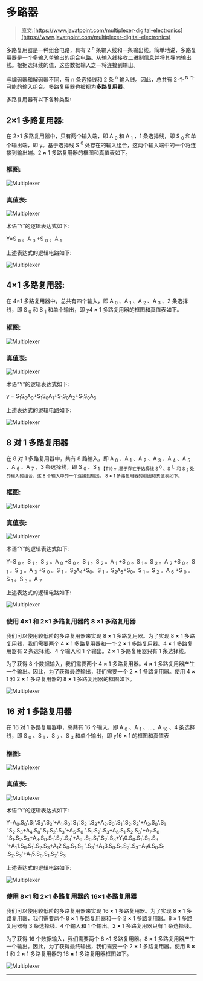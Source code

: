 # 多路器

> 原文:[https://www.javatpoint.com/multiplexer-digital-electronics](https://www.javatpoint.com/multiplexer-digital-electronics)

多路复用器是一种组合电路，具有 2 <sup>n</sup> 条输入线和一条输出线。简单地说，多路复用器是一个多输入单输出的组合电路。从输入线接收二进制信息并将其导向输出线。根据选择线的值，这些数据输入之一将连接到输出。

与编码器和解码器不同，有 n 条选择线和 2 条 <sup>n</sup> 输入线。因此，总共有 2 个 <sup>N 个</sup>可能的输入组合。多路复用器也被视为**多路复用器**。

多路复用器有以下各种类型:

## 2×1 多路复用器:

在 2×1 多路复用器中，只有两个输入端，即 A <sub>0</sub> 和 A <sub>1</sub> ，1 条选择线，即 S <sub>0</sub> 和单个输出端，即 y。基于选择线 S <sup>0</sup> 处存在的输入组合，这两个输入端中的一个将连接到输出端。2 **×** 1 多路复用器的框图和真值表如下。

### 框图:

![Multiplexer](../Images/0ef06a560aba8a08425dae775ed2a978.png)

### 真值表:

![Multiplexer](../Images/abed1583acd5596ae1a41041bfd6f417.png)

术语“Y”的逻辑表达式如下:

Y=S <sub>0</sub> 。A <sub>0</sub> +S <sub>0</sub> 。A <sub>1</sub>

上述表达式的逻辑电路如下:

![Multiplexer](../Images/b06b6d45729b27e0e4ca19e89f75e628.png)

## 4×1 多路复用器:

在 4×1 多路复用器中，总共有四个输入，即 A <sub>0</sub> 、A <sub>1</sub> 、A <sub>2</sub> 、A <sub>3</sub> 、2 条选择线，即 S <sub>0</sub> 和 S <sub>1</sub> 和单个输出，即 y4 **×** 1 多路复用器的框图和真值表如下。

### 框图:

![Multiplexer](../Images/a3b99ccdc7b69ea46f1bb94af5591639.png)

### 真值表:

![Multiplexer](../Images/66b0f0b822d4e3620e07c38f288c9ef2.png)

术语“Y”的逻辑表达式如下:

y = S<sub>1</sub>S<sub>0</sub>A<sub>0</sub>+S<sub>1</sub>S<sub>0</sub>A<sub>1</sub>+S<sub>1</sub>S<sub>0</sub>A<sub>2</sub>+S<sub>1</sub>S<sub>0</sub>A<sub>3</sub>

上述表达式的逻辑电路如下:

![Multiplexer](../Images/6b4d4fbdb548d8790563efa4a4149877.png)

## 8 对 1 多路复用器

在 8 对 1 多路复用器中，共有 8 路输入，即 A <sub>0</sub> 、A <sub>1</sub> 、A <sub>2</sub> 、A <sub>3</sub> 、A <sub>4</sub> 、A <sub>5</sub> 、A <sub>6</sub> 、A <sub>7</sub> ，3 条选择线，即 S <sub>0</sub> 、S <sub>1 【T19 y .基于存在于选择线 S <sup>0</sup> 、S <sup>1、</sup>和 S <sub>2</sub> 处的输入的组合，这 8 个输入中的一个连接到输出。 8 **×** 1 多路复用器的框图和真值表如下。</sub>

### 框图:

![Multiplexer](../Images/59a311534f8937a5d3443a7039e5e0c3.png)

### 真值表:

![Multiplexer](../Images/21bb081621d343bf8659f70c4f34f309.png)

术语“Y”的逻辑表达式如下:

Y=S <sub>0</sub> 。S <sub>1</sub> 。S <sub>2</sub> 。A <sub>0</sub> +S <sub>0</sub> 。S <sub>1</sub> 。S <sub>2</sub> 。A <sub>1</sub> +S <sub>0</sub> 。S <sub>1</sub> 。S <sub>2</sub> 。A <sub>2</sub> +S <sub>0</sub> 。S <sub>1</sub> 。S <sub>2</sub> 。A <sub>3</sub> +S <sub>0</sub> 。S <sub>1</sub> 。S<sub>2</sub>A<sub>4</sub>+S<sub>0</sub>。S <sub>1</sub> 。S<sub>2</sub>A<sub>5</sub>+S<sub>0</sub>。S <sub>1</sub> 。S <sub>2</sub> 。A <sub>6</sub> +S <sub>0</sub> 。S <sub>1</sub> 。S <sub>3</sub> 。A <sub>7</sub>

上述表达式的逻辑电路如下:

![Multiplexer](../Images/b61d0f8e84369ef41f4690d0d82ef380.png)

### 使用 4×1 和 2×1 多路复用器的 8 ×1 多路复用器

我们可以使用较低阶的多路复用器来实现 8 **×** 1 多路复用器。为了实现 8 **×** 1 多路复用器，我们需要两个 4 **×** 1 多路复用器和一个 2 **×** 1 多路复用器。4 **×** 1 多路复用器有 2 条选择线、4 个输入和 1 个输出。2 **×** 1 多路复用器只有 1 条选择线。

为了获得 8 个数据输入，我们需要两个 4 **×** 1 多路复用器。4 **×** 1 多路复用器产生一个输出。因此，为了获得最终输出，我们需要一个 2 **×** 1 多路复用器。使用 4 **×** 1 和 2 **×** 1 多路复用器的 8 **×** 1 多路复用器的框图如下。

![Multiplexer](../Images/8186ccaf62de96c2784e8679408dc0eb.png)

## 16 对 1 多路复用器

在 16 对 1 多路复用器中，总共有 16 个输入，即 A <sub>0</sub> 、A <sub>1</sub> 、…、A <sub>16</sub> 、4 条选择线，即 S <sub>0</sub> 、S <sub>1</sub> 、S <sub>2</sub> 、S <sub>3</sub> 和单个输出，即 y16 **×** 1 的框图和真值表

### 框图:

![Multiplexer](../Images/cf789c8aecdbfdee310007a5759fe499.png)

### 真值表:

![Multiplexer](../Images/fdef0e80a95bb6ac55eb195ccf271f0c.png)

术语“Y”的逻辑表达式如下:

Y=A<sub>0</sub>.S<sub>0</sub>'.S<sub>1</sub>'.S<sub>2</sub>'.S<sub>3</sub>'+A<sub>1</sub>.S<sub>0</sub>'.S<sub>1</sub>'.S<sub>2</sub> '.S<sub>3</sub>+A<sub>2</sub>.S<sub>0</sub>'.S<sub>1</sub>'.S<sub>2</sub>.S<sub>3</sub>'+A<sub>3</sub>.S<sub>0</sub>'.S<sub>1</sub> '.S<sub>2</sub>.S<sub>3</sub>+A<sub>4</sub>.S<sub>0</sub>'.S<sub>1</sub>.S<sub>2</sub>'.S<sub>3</sub>'+A<sub>5</sub>.S<sub>0</sub> '.S<sub>1</sub>.S<sub>2</sub>'.S<sub>3</sub>+A<sub>6</sub>.S<sub>1</sub>.S<sub>2</sub>.S<sub>3</sub>'+A<sub>7</sub>.S<sub>0</sub> '.S<sub>1</sub>.S<sub>2</sub>.S<sub>3</sub>+A<sub>8</sub>.S<sub>0</sub>.S<sub>1</sub>'.S<sub>2</sub>'.S<sub>3</sub>'+A<sub>9</sub> .S<sub>0</sub>.S<sub>1</sub>'.S<sub>2</sub>'.S<sub>3</sub>+Y<sub>1</sub>0.S<sub>0</sub>.S<sub>1</sub>'.S<sub>2</sub>.S<sub>3</sub> '+A<sub>1</sub>1.S<sub>0</sub>.S<sub>1</sub>'.S<sub>2</sub>.S<sub>3</sub>+A<sub>1</sub>2 S<sub>0</sub>.S<sub>1</sub>.S<sub>2</sub> '.S<sub>3</sub>'+A<sub>1</sub>3.S<sub>0</sub>.S<sub>1</sub>.S<sub>2</sub>'.S<sub>3</sub>+A<sub>1</sub>4.S<sub>0</sub>.S<sub>1</sub> .S<sub>2</sub>.S<sub>3</sub>'+A<sub>1</sub>5.S<sub>0</sub>.S<sub>1</sub>.S<sub>2</sub>'.S<sub>3</sub>

上述表达式的逻辑电路如下:

![Multiplexer](../Images/408c400f7bffacc9834be6149bcbb5e2.png)

### 使用 8×1 和 2×1 多路复用器的 16×1 多路复用器

我们可以使用较低阶的多路复用器来实现 16 **×** 1 多路复用器。为了实现 8 **×** 1 多路复用器，我们需要两个 8 **×** 1 多路复用器和一个 2 **×** 1 多路复用器。8 **×** 1 多路复用器有 3 条选择线、4 个输入和 1 个输出。2 **×** 1 多路复用器只有 1 条选择线。

为了获得 16 个数据输入，我们需要两个 8 ×1 多路复用器。8 **×** 1 多路复用器产生一个输出。因此，为了获得最终输出，我们需要一个 2 **×** 1 多路复用器。使用 8 **×** 1 和 2 **×** 1 多路复用器的 16 **×** 1 多路复用器框图如下。

![Multiplexer](../Images/51502e3d26f8b49685b3d215d6389439.png)

* * *